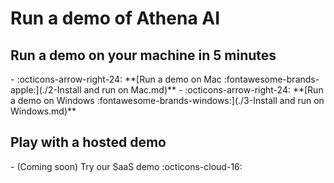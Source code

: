 # Run a demo of Athena AI

## Run a demo on your machine in 5 minutes
<div class="grid cards" markdown>
-   :octicons-arrow-right-24: **[Run a demo on Mac :fontawesome-brands-apple:](./2-Install and run on Mac.md)** 
-   :octicons-arrow-right-24: **[Run a demo on Windows :fontawesome-brands-windows:](./3-Install and run on Windows.md)**  
</div>


## Play with a hosted demo
<div class="grid cards" markdown>
- (Coming soon) Try our SaaS demo :octicons-cloud-16:
</div>
